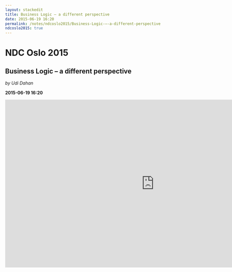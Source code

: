 ```yaml
---
layout: stackedit
title: Business Logic – a different perspective
date: 2015-06-19 16:20
permalink: /notes/ndcoslo2015/Business-Logic-–-a-different-perspective.html
ndcoslo2015: true
---
```


# NDC Oslo 2015

## Business Logic – a different perspective
*by Udi Dahan*

**2015-06-19 16:20**

<iframe width="960" height="540" src="http://player.vimeo.com/video/131757759" frameborder="0" webkitAllowFullScreen mozallowfullscreen allowFullScreen></iframe>